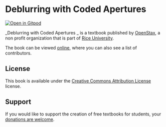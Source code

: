 # Deblurring with Coded Apertures 

[![Open in Gitpod](https://gitpod.io/button/open-in-gitpod.svg)](https://gitpod.io/from-referrer/)

_Deblurring with Coded Apertures _ is a textbook published by [OpenStax](https://openstax.org/), a non profit organization that is part of [Rice University](https://www.rice.edu/).

The book can be viewed [online](https://github.com/cnx-user-books/cnxbook-deblurring-with-coded-apertures/releases/latest), where you can also see a list of contributors.

## License
This book is available under the [Creative Commons Attribution License](./LICENSE) license.

## Support
If you would like to support the creation of free textbooks for students, your [donations are welcome](https://riceconnect.rice.edu/donation/support-openstax-banner).
